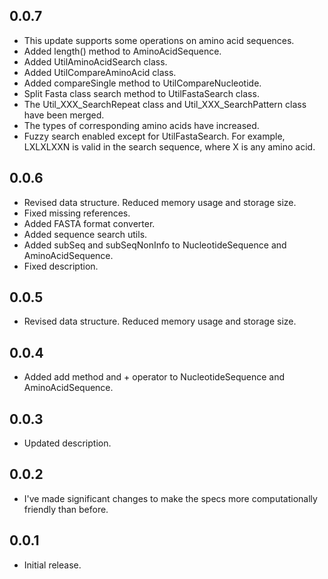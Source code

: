 ## 0.0.7
* This update supports some operations on amino acid sequences.
* Added length() method to AminoAcidSequence.
* Added UtilAminoAcidSearch class.
* Added UtilCompareAminoAcid class.
* Added compareSingle method to UtilCompareNucleotide.
* Split Fasta class search method to UtilFastaSearch class.
* The Util_XXX_SearchRepeat class and Util_XXX_SearchPattern class have been merged.
* The types of corresponding amino acids have increased.
* Fuzzy search enabled except for UtilFastaSearch.
  For example, LXLXLXXN is valid in the search sequence, where X is any amino acid.

## 0.0.6
* Revised data structure. Reduced memory usage and storage size.
* Fixed missing references.
* Added FASTA format converter. 
* Added sequence search utils.
* Added subSeq and subSeqNonInfo to NucleotideSequence and AminoAcidSequence.
* Fixed description.

## 0.0.5
* Revised data structure. Reduced memory usage and storage size.

## 0.0.4

* Added add method and + operator to NucleotideSequence and AminoAcidSequence.

## 0.0.3

* Updated description.

## 0.0.2

* I've made significant changes to make the specs more computationally friendly than before.

## 0.0.1

* Initial release.

